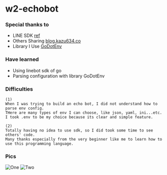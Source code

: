 # w2-echobot

### Special thanks to 
- LINE SDK [ref](https://github.com/line/line-bot-sdk-go)
- Others Sharing [blog.kazu634.co](https://blog.kazu634.com/labs/golang/2019-02-23-line-sdk-go/)
- Library I Use [GoDotEnv](https://github.com/joho/godotenv)

### Have learned
- Using linebot sdk of go
- Parsing configuration with library GoDotEnv

### Difficulties
```
(1)
When I was trying to build an echo bot, I did not understand how to parse env config. 
THere are many types of env I can choose, like json, yaml, ini...etc.
I took .env to be my choice because its clear and simple feature.  

(2)
Totally having no idea to use sdk, so I did took some time to see others' code.
Many thanks especially from the very beginner like me to learn how to use this programming language. 
```

### Pics
![One](https://i.imgur.com/gXf1B5g.jpg)
![Two](https://i.imgur.com/aTZw6K0.jpg)

